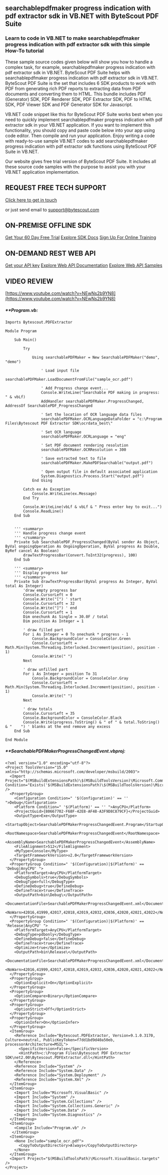 ## searchablepdfmaker progress indication with pdf extractor sdk in VB.NET with ByteScout PDF Suite

### Learn to code in VB.NET to make searchablepdfmaker progress indication with pdf extractor sdk with this simple How-To tutorial

These sample source codes given below will show you how to handle a complex task, for example, searchablepdfmaker progress indication with pdf extractor sdk in VB.NET. ByteScout PDF Suite helps with searchablepdfmaker progress indication with pdf extractor sdk in VB.NET. ByteScout PDF Suite is the set that includes 6 SDK products to work with PDF from generating rich PDF reports to extracting data from PDF documents and converting them to HTML. This bundle includes PDF (Generator) SDK, PDF Renderer SDK, PDF Extractor SDK, PDF to HTML SDK, PDF Viewer SDK and PDF Generator SDK for Javascript.

VB.NET code snippet like this for ByteScout PDF Suite works best when you need to quickly implement searchablepdfmaker progress indication with pdf extractor sdk in your VB.NET application. If you want to implement this functionality, you should copy and paste code below into your app using code editor. Then compile and run your application. Enjoy writing a code with ready-to-use sample VB.NET codes to add searchablepdfmaker progress indication with pdf extractor sdk functions using ByteScout PDF Suite in VB.NET.

Our website gives free trial version of ByteScout PDF Suite. It includes all these source code samples with the purpose to assist you with your VB.NET application implementation.

## REQUEST FREE TECH SUPPORT

[Click here to get in touch](https://bytescout.zendesk.com/hc/en-us/requests/new?subject=ByteScout%20PDF%20Suite%20Question)

or just send email to [support@bytescout.com](mailto:support@bytescout.com?subject=ByteScout%20PDF%20Suite%20Question) 

## ON-PREMISE OFFLINE SDK 

[Get Your 60 Day Free Trial](https://bytescout.com/download/web-installer?utm_source=github-readme)
[Explore SDK Docs](https://bytescout.com/documentation/index.html?utm_source=github-readme)
[Sign Up For Online Training](https://academy.bytescout.com/)


## ON-DEMAND REST WEB API

[Get your API key](https://pdf.co/documentation/api?utm_source=github-readme)
[Explore Web API Documentation](https://pdf.co/documentation/api?utm_source=github-readme)
[Explore Web API Samples](https://github.com/bytescout/ByteScout-SDK-SourceCode/tree/master/PDF.co%20Web%20API)

## VIDEO REVIEW

[https://www.youtube.com/watch?v=NEwNs2b9YN8](https://www.youtube.com/watch?v=NEwNs2b9YN8)




<!-- code block begin -->

##### ****Program.vb:**
    
```
Imports Bytescout.PDFExtractor

Module Program

    Sub Main()

        Try

            Using searchablePDFMaker = New SearchablePDFMaker("demo", "demo")

                ' Load input file
                searchablePDFMaker.LoadDocumentFromFile("sample_ocr.pdf")

                ' Add Progress change event...
                Console.WriteLine("Searchable PDF making in progress: " & vbLf)
                AddHandler searchablePDFMaker.ProgressChanged, AddressOf SearchablePDF_ProgressChanged

                ' Set the location of OCR language data files 
                searchablePDFMaker.OCRLanguageDataFolder = "c:\Program Files\Bytescout PDF Extractor SDK\ocrdata_best\"

                ' Set OCR language
                searchablePDFMaker.OCRLanguage = "eng"

                ' Set PDF document rendering resolution
                searchablePDFMaker.OCRResolution = 300

                ' Save extracted text to file
                searchablePDFMaker.MakePDFSearchable("output.pdf")

                ' Open output file in default associated application
                System.Diagnostics.Process.Start("output.pdf")
            End Using

        Catch ex As Exception
            Console.WriteLine(ex.Message)
        End Try

        Console.WriteLine(vbLf & vbLf & " Press enter key to exit...")
        Console.ReadLine()
    End Sub


    ''' <summary>
    ''' Handle progress change event
    ''' </summary>
    Private Sub SearchablePDF_ProgressChanged(ByVal sender As Object, ByVal ongoingOperation As OngoingOperation, ByVal progress As Double, ByRef cancel As Boolean)
        drawTextProgressBar(Convert.ToInt32(progress), 100)
    End Sub

    ''' <summary>
    ''' Display progress bar
    ''' </summary>
    Private Sub drawTextProgressBar(ByVal progress As Integer, ByVal total As Integer)
        'draw empty progress bar
        Console.CursorLeft = 0
        Console.Write("[") ' start
        Console.CursorLeft = 32
        Console.Write("]") ' end
        Console.CursorLeft = 1
        Dim onechunk As Single = 30.0F / total
        Dim position As Integer = 1

        ' draw filled part
        For i As Integer = 0 To onechunk * progress - 1
            Console.BackgroundColor = ConsoleColor.Green
            Console.CursorLeft = Math.Min(System.Threading.Interlocked.Increment(position), position - 1)
            Console.Write(" ")
        Next

        ' draw unfilled part
        For i As Integer = position To 31
            Console.BackgroundColor = ConsoleColor.Gray
            Console.CursorLeft = Math.Min(System.Threading.Interlocked.Increment(position), position - 1)
            Console.Write(" ")
        Next

        ' draw totals
        Console.CursorLeft = 35
        Console.BackgroundColor = ConsoleColor.Black
        Console.Write(progress.ToString() & " of " & total.ToString() & "    ") ' blanks at the end remove any excess
    End Sub

End Module

```

<!-- code block end -->    

<!-- code block begin -->

##### ****SearchablePDFMakerProgressChangedEvent.vbproj:**
    
```
<?xml version="1.0" encoding="utf-8"?>
<Project ToolsVersion="15.0" xmlns="http://schemas.microsoft.com/developer/msbuild/2003">
  <Import Project="$(MSBuildExtensionsPath)\$(MSBuildToolsVersion)\Microsoft.Common.props" Condition="Exists('$(MSBuildExtensionsPath)\$(MSBuildToolsVersion)\Microsoft.Common.props')" />
  <PropertyGroup>
    <Configuration Condition=" '$(Configuration)' == '' ">Debug</Configuration>
    <Platform Condition=" '$(Platform)' == '' ">AnyCPU</Platform>
    <ProjectGuid>{80667702-F68F-42E8-AF48-A3F9D8C879CF}</ProjectGuid>
    <OutputType>Exe</OutputType>
    <StartupObject>SearchablePDFMakerProgressChangedEvent.Program</StartupObject>
    <RootNamespace>SearchablePDFMakerProgressChangedEvent</RootNamespace>
    <AssemblyName>SearchablePDFMakerProgressChangedEvent</AssemblyName>
    <FileAlignment>512</FileAlignment>
    <MyType>Console</MyType>
    <TargetFrameworkVersion>v2.0</TargetFrameworkVersion>
  </PropertyGroup>
  <PropertyGroup Condition=" '$(Configuration)|$(Platform)' == 'Debug|AnyCPU' ">
    <PlatformTarget>AnyCPU</PlatformTarget>
    <DebugSymbols>true</DebugSymbols>
    <DebugType>full</DebugType>
    <DefineDebug>true</DefineDebug>
    <DefineTrace>true</DefineTrace>
    <OutputPath>bin\Debug\</OutputPath>
    <DocumentationFile>SearchablePDFMakerProgressChangedEvent.xml</DocumentationFile>
    <NoWarn>42016,41999,42017,42018,42019,42032,42036,42020,42021,42022</NoWarn>
  </PropertyGroup>
  <PropertyGroup Condition=" '$(Configuration)|$(Platform)' == 'Release|AnyCPU' ">
    <PlatformTarget>AnyCPU</PlatformTarget>
    <DebugType>pdbonly</DebugType>
    <DefineDebug>false</DefineDebug>
    <DefineTrace>true</DefineTrace>
    <Optimize>true</Optimize>
    <OutputPath>bin\Release\</OutputPath>
    <DocumentationFile>SearchablePDFMakerProgressChangedEvent.xml</DocumentationFile>
    <NoWarn>42016,41999,42017,42018,42019,42032,42036,42020,42021,42022</NoWarn>
  </PropertyGroup>
  <PropertyGroup>
    <OptionExplicit>On</OptionExplicit>
  </PropertyGroup>
  <PropertyGroup>
    <OptionCompare>Binary</OptionCompare>
  </PropertyGroup>
  <PropertyGroup>
    <OptionStrict>Off</OptionStrict>
  </PropertyGroup>
  <PropertyGroup>
    <OptionInfer>On</OptionInfer>
  </PropertyGroup>
  <ItemGroup>
    <Reference Include="Bytescout.PDFExtractor, Version=9.1.0.3170, Culture=neutral, PublicKeyToken=f7dd1bd9d40a50eb, processorArchitecture=MSIL">
      <SpecificVersion>False</SpecificVersion>
      <HintPath>c:\Program Files\Bytescout PDF Extractor SDK\net2.00\Bytescout.PDFExtractor.dll</HintPath>
    </Reference>
    <Reference Include="System" />
    <Reference Include="System.Data" />
    <Reference Include="System.Deployment" />
    <Reference Include="System.Xml" />
  </ItemGroup>
  <ItemGroup>
    <Import Include="Microsoft.VisualBasic" />
    <Import Include="System" />
    <Import Include="System.Collections" />
    <Import Include="System.Collections.Generic" />
    <Import Include="System.Data" />
    <Import Include="System.Diagnostics" />
  </ItemGroup>
  <ItemGroup>
    <Compile Include="Program.vb" />
   </ItemGroup>  
  <ItemGroup>
    <None Include="sample_ocr.pdf">
      <CopyToOutputDirectory>Always</CopyToOutputDirectory>
    </None>
  </ItemGroup>
  <Import Project="$(MSBuildToolsPath)\Microsoft.VisualBasic.targets" />
</Project>
```

<!-- code block end -->